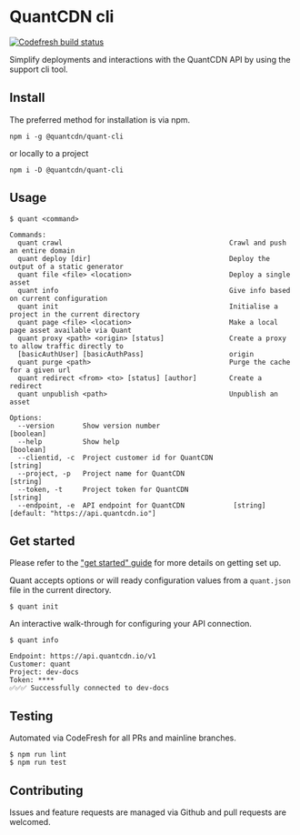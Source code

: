 # QuantCDN cli

[![Codefresh build status]( https://g.codefresh.io/api/badges/pipeline/quantcdn/QuantCDN%2Fquant-cli?key=eyJhbGciOiJIUzI1NiJ9.NWU5ZDVmZmE1MWJmOTZjYTU0NWRiNTBk.2vLiCtkYTfWcwAbwbzuL5KlwSrZRXetNTXgpWn5ZMag&type=cf-1)]( https%3A%2F%2Fg.codefresh.io%2Fpipelines%2Fquant-cli%2Fbuilds%3Ffilter%3Dtrigger%3Abuild~Build%3Bpipeline%3A5ea3dca2e2365774c68179e7~quant-cli)

Simplify deployments and interactions with the QuantCDN API by using the support cli tool.

## Install

The preferred method for installation is via npm.

```
npm i -g @quantcdn/quant-cli
```

or locally to a project

```
npm i -D @quantcdn/quant-cli
```

## Usage

```
$ quant <command>

Commands:
  quant crawl                                         Crawl and push an entire domain
  quant deploy [dir]                                  Deploy the output of a static generator
  quant file <file> <location>                        Deploy a single asset
  quant info                                          Give info based on current configuration
  quant init                                          Initialise a project in the current directory
  quant page <file> <location>                        Make a local page asset available via Quant
  quant proxy <path> <origin> [status]                Create a proxy to allow traffic directly to
  [basicAuthUser] [basicAuthPass]                     origin
  quant purge <path>                                  Purge the cache for a given url
  quant redirect <from> <to> [status] [author]        Create a redirect
  quant unpublish <path>                              Unpublish an asset

Options:
  --version       Show version number                                                      [boolean]
  --help          Show help                                                                [boolean]
  --clientid, -c  Project customer id for QuantCDN                                          [string]
  --project, -p   Project name for QuantCDN                                                 [string]
  --token, -t     Project token for QuantCDN                                                [string]
  --endpoint, -e  API endpoint for QuantCDN            [string] [default: "https://api.quantcdn.io"]
```

## Get started

Please refer to the ["get started" guide](https://docs.quantcdn.io/docs/cli/get-started) for more details on getting set up.

Quant accepts options or will ready configuration values from a `quant.json` file in the current directory.

```
$ quant init
```

An interactive walk-through for configuring your API connection.

```
$ quant info

Endpoint: https://api.quantcdn.io/v1
Customer: quant
Project: dev-docs
Token: ****
✅✅✅ Successfully connected to dev-docs
```

## Testing

Automated via CodeFresh for all PRs and mainline branches.

```
$ npm run lint
$ npm run test
```

## Contributing

Issues and feature requests are managed via Github and pull requests are welcomed.
